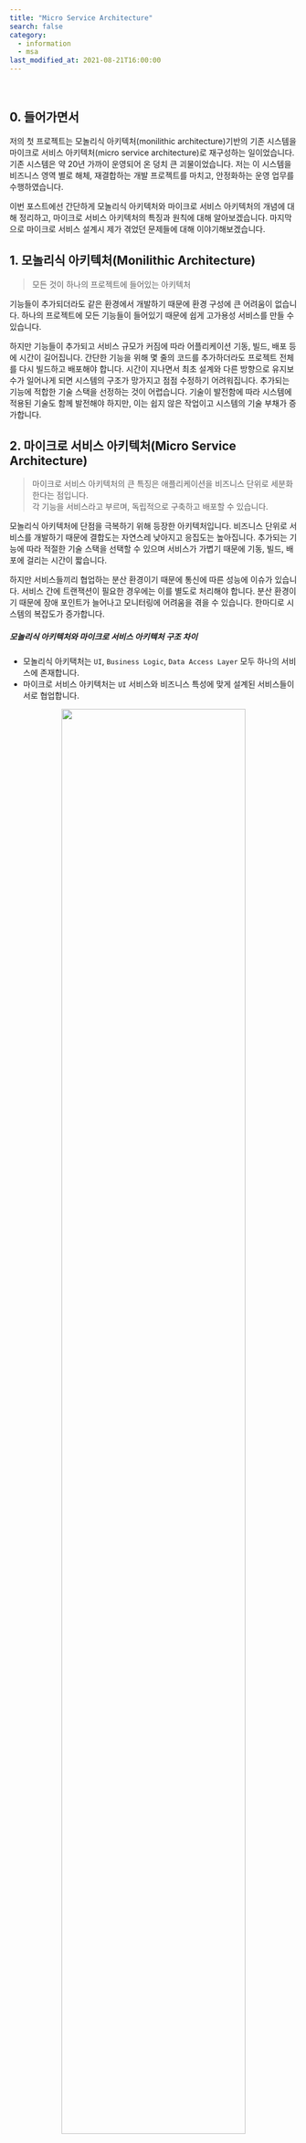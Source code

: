 ```yaml
---
title: "Micro Service Architecture"
search: false
category:
  - information
  - msa
last_modified_at: 2021-08-21T16:00:00
---
```


<br>

## 0. 들어가면서

저의 첫 프로젝트는 모놀리식 아키텍처(monilithic architecture)기반의 기존 시스템을 마이크로 서비스 아키텍처(micro service architecture)로 재구성하는 일이었습니다. 
기존 시스템은 약 20년 가까이 운영되어 온 덩치 큰 괴물이었습니다. 
저는 이 시스템을 비즈니스 영역 별로 해체, 재결합하는 개발 프로젝트를 마치고, 안정화하는 운영 업무를 수행하였습니다. 

이번 포스트에선 간단하게 모놀리식 아키텍처와 마이크로 서비스 아키텍처의 개념에 대해 정리하고, 마이크로 서비스 아키텍처의 특징과 원칙에 대해 알아보겠습니다. 
마지막으로 마이크로 서비스 설계시 제가 겪었던 문제들에 대해 이야기해보겠습니다. 

## 1. 모놀리식 아키텍처(Monilithic Architecture)

> 모든 것이 하나의 프로젝트에 들어있는 아키텍처

기능들이 추가되더라도 같은 환경에서 개발하기 때문에 환경 구성에 큰 어려움이 없습니다. 
하나의 프로젝트에 모든 기능들이 들어있기 때문에 쉽게 고가용성 서비스를 만들 수 있습니다. 

하지만 기능들이 추가되고 서비스 규모가 커짐에 따라 어플리케이션 기동, 빌드, 배포 등에 시간이 길어집니다. 
간단한 기능을 위해 몇 줄의 코드를 추가하더라도 프로젝트 전체를 다시 빌드하고 배포해야 합니다. 
시간이 지나면서 최초 설계와 다른 방향으로 유지보수가 일어나게 되면 시스템의 구조가 망가지고 점점 수정하기 어려워집니다. 
추가되는 기능에 적합한 기술 스택을 선정하는 것이 어렵습니다. 
기술이 발전함에 따라 시스템에 적용된 기술도 함께 발전해야 하지만, 이는 쉽지 않은 작업이고 시스템의 기술 부채가 증가합니다. 

## 2. 마이크로 서비스 아키텍처(Micro Service Architecture)

> 마이크로 서비스 아키텍처의 큰 특징은 애플리케이션을 비즈니스 단위로 세분화한다는 점입니다.<br>
> 각 기능을 서비스라고 부르며, 독립적으로 구축하고 배포할 수 있습니다.

모놀리식 아키텍처에 단점을 극복하기 위해 등장한 아키텍처입니다. 
비즈니스 단위로 서비스를 개발하기 때문에 결합도는 자연스레 낮아지고 응집도는 높아집니다. 
추가되는 기능에 따라 적절한 기술 스택을 선택할 수 있으며 서비스가 가볍기 때문에 기동, 빌드, 배포에 걸리는 시간이 짧습니다. 

하지만 서비스들끼리 협업하는 분산 환경이기 때문에 통신에 따른 성능에 이슈가 있습니다. 
서비스 간에 트랜잭션이 필요한 경우에는 이를 별도로 처리해야 합니다. 
분산 환경이기 때문에 장애 포인트가 늘어나고 모니터링에 어려움을 겪을 수 있습니다. 
한마디로 시스템의 복잡도가 증가합니다. 

##### 모놀리식 아키텍처와 마이크로 서비스 아키텍처 구조 차이

* 모놀리식 아키택처는 `UI`, `Business Logic`, `Data Access Layer` 모두 하나의 서비스에 존재합니다.
* 마이크로 서비스 아키텍처는 `UI` 서비스와 비즈니스 특성에 맞게 설계된 서비스들이 서로 협업합니다.

<p align="center">
    <img src="/images/microservice-architecture-1.JPG" width="80%" class="image__border"/>
</p>
<center>https://www.redhat.com/ko/topics/microservices/what-are-microservices</center><br>

## 3. Micro Service Architecture 특징

### 3.1. 단일 목적 수행 (Single Purpose)

> **Do one thing, and do it well.**

마이크로 서비스는 단일 역량을 담당합니다. 
서비스 하나에 책임도 하나입니다. 
이는 비즈니스와 관련될 수도 있고 제 3자(third party)와의 연계 같은 공유 기술 역량일 수도 있습니다. 
이런 특징은 마이크로 서비스의 높은 응집도(high cohesion)로 이어집니다.

### 3.2. 느슨한 결합 (Loose Coupling)

마이크로 서비스는 각자 자신의 데이터 저장소에 대한 오너십을 가집니다. 
이는 서비스 결합력을 줄여주는데, 다른 서비스는 자신이 소유하지 않은 데이터에 접근할 때 데이터를 소유한 서비스가 제공한 인터페이스를 통해서만 접근이 가능합니다.

### 3.3. 높은 응집도 (High Cohesion)

마이크로 서비스는 단일 비즈니스를 수행하기 때문에 서비스의 기능들은 자연스럽게 높은 응집도를 가지게 됩니다. 
각 서비스는 모든 관련된 행위와 데이터를 캡슐화하여 관리합니다. 
새로운 기능을 구축해야하는 경우 모든 변경사항이 하나의 단일 서비스에서만 수정되도록 해야합니다. 

<p align="center">
    <img src="/images/microservice-architecture-2.JPG" width="80%" class="image__border">
</p>
<center>https://medium.com/dtevangelist/microservice-at-medium-58214fd055b7</center><br>

## 4. Micro Service Architecture 핵심 원칙

### 4.1. 자율성 (Autonomy)

* 각 서비스는 다른 서비스와 독립적으로 변경되고 운영됩니다.
* 자율성을 확실히 하기 위해 느슨한 결합이 필요합니다.
* 독립적으로 배포가 가능해야합니다.

### 4.2. 회복성 (Resilience)

* 마이크로 서비스는 자연스러운 메커니즘을 통해 장애를 격리시킵니다.
* 독립적으로 배포하므로 어플리케이션 또는 인프라 장애는 시스템 일부에만 영향을 미칩니다.
* 어플리케이션을 여러 서비스로 분리하여 장애를 격리시킬 수 있지만 장애 지점이 늘어나게 됩니다.
* 장애가 발생할 때 확산을 막으려면 발생한 일을 처리해야합니다.
* 가능한 부분은 비동기 처리를 합니다.
* 적절한 회로 차단기(circuit breaker)와 타임아웃(timeout)을 사용하도록 설계해야 합니다.

### 4.3. 투명성 (Transparency)

* MSA는 여러 서비스가 협업하기 때문에 시스템 어느 지점에서나 투명하고 관찰 가능해야 문제를 관찰하고 진단할 수 있습니다.
* 이를 위한 비즈니스, 운영, 인프라스트럭처 메트릭(infrastructure metrics), 로그, 요청 추적 등을 생성해야합니다.

### 4.4. 자동화 (Automation)

* MSA는 단일 어플리케이션을 개발하는 것보다 복잡한 아키텍처 구조를 가집니다.
* 자동화된 `CI/CD`를 통해 배포와 운영을 안정적으로 수행해야 합니다.

## 5. Micro Service Architecture 설계시 겪은 문제점

기본 설계 시점에 현재 시스템을 업무 단위로 나누는 작업을 수행하였습니다. 
저는 비즈니스 도메인에 대해 모르는 부분이 많았기 때문에 이론상으로 어려울 것이 없어 보였습니다. 
하지만 기존 시스템을 비즈니스 영억별로 분할할 때마다 눈에는 보이지 않던 걸림돌들이 저희 팀의 발목을 잡았습니다. 
최초 마이크로 서비스 설계시 도메인 전문가의 부재로 인해 잘못된 방향으로 시스템이 분할되었기 때문입니다. 
도메인 전문가의 중요성을 이때 깨닫게 되었습니다. 
 
잘못된 설계는 아래와 같은 문제점들을 저희 팀에게 안겨주었습니다. 

### 5.1. 업무 영역(domain context boundary)은 어떻게 나워야 하나?

DDD(Domain Driven Design)을 통해 큰 업무를 독립적인 단위로 나누는 작업을 진행했습니다. 
**이 작업은 현장 근무자 입장에서 업무적인 독립성을 기준으로 업무를 분할하여 서비스로 도출해내는 일입니다.** 
하지만 잘못된 설계로 인해 기존 시스템의 모듈 단위로 서비스가 분할되면서 특정 모듈의 기능을 API 요청을 통해 제공받는 구조가 되었습니다. 
이런 설계는 `단일 목적 수행`이라는 특징은 만족하였지만 특정 서비스로 API 요청이 과도하게 집중되어 전체 시스템의 성능이 떨어졌습니다. 
또한 동기식 요청 방식은 서비스의 결합력을 높이는 행위이기 때문에 마이크로 서비스 아키텍처의 장점을 살리지 못한 결과를 가져다 주었습니다. 

### 5.2. Transaction rollback은 어디까지 되어야 하나?

서비스별로 소유권을 가지는 테이블들이 생기면서 분산 환경에서의 트랜잭션 관리가 필요하게 되면서 다음과 같은 고려사항들이 생기기 시작했습니다. 

* 특정 서비스의 트랜잭션 실패는 이전 서비스들 중 어느 서비스까지 rollback 되어야 하는가?
* 서비스 별 다수의 인스턴스들 중 어떤 인스턴스가 해당 트랜잭션을 수행했는가?

마이크로 서비스의 설계가 잘 이루어졌다면 특정 서비스가 한 일은 다른 서비스의 업무와 독립적일테니 서비스들간의 transaction rollback에 대한 고민은 적었어야 한다고 생각합니다.

### 5.3. 모든 비즈니스에서 동시에 사용되는 테이블은 어떻게 관리할 것인가?

서비스별로 테이블 소유권을 가지지만 특정 몇 개의 테이블들은 모든 서비스에서 필요하였습니다. 
시스템 모듈 단위로 마이크로 서비스를 설계하다 보니 서비스마다 공통으로 사용하는 테이블이 생기게 된 것입니다. 
이를 관리하기 위한 별도의 공유 서비스를 설계하였습니다. 
하지만 서비스 부하와 트랜잭션 관리의 어려움이 추가되었습니다.

### 5.4. 문제 해결

문제가 되는 서비스들을 하나씩 묶어나갔습니다. 
**트랜잭션 관리의 용이성, 비즈니스적 독립성 등을 고려하면서 서비스들을 합쳐 나갔으며, 48개 정도의 마이크로 서비스들을 8개의 서비스로 통합하였습니다.** 
서비스들이 합쳐지면서 저희 팀의 서비스는 `마이크로`라고 부르기에는 다소 규모가 있는 모습이 되었습니다.

## CLOSING

마이크로 서비스 아키텍처의 성공적인 설계를 위한 핵심은 비즈니스 도메인에 대한 전문성이라고 생각됩니다. 
비즈니스 도메인의 업무 영억을 의미있게 분할하는 일을 통해 독립적이고 자율성있는 마이크로 서비스를 도출해낼 수 있습니다. 
**마이크로 서비스 아키텍처가 모든 비즈니스에 적합하진 않겠지만 비즈니스 도메인에 대한 높은 이해도가 아키텍처 설계의 승패를 가른다는 것을 경험하였습니다.**

#### REFERENCE

* <https://alwayspr.tistory.com/19>
* <https://alwayspr.tistory.com/20>
* <https://12bme.tistory.com/517>
* <https://medium.com/dtevangelist/microservice-at-medium-58214fd055b7>
* <https://www.redhat.com/ko/topics/microservices/what-are-microservices>
* [(마이크로 서비스 vs 모놀리식 아키텍처) MicroService vs Monolithic Architecture 간단 소개 및 주관적 의견][msa-blog-link]

#### RECOMMEND NEXT POSTS

* [Micro Service Architecture 장점과 단점][msa-pros-and-cons-link]
* [MSA API Gateway][msa-api-gateway-link]
* [Micro Service Architecture 배포 전략][msa-release-link]
* [분산 트랜잭션(Distributed transaction)][distributed-transaction-link]

[msa-blog-link]: https://lion-king.tistory.com/entry/%EB%A7%88%EC%9D%B4%ED%81%AC%EB%A1%9C-%EC%84%9C%EB%B9%84%EC%8A%A4-vs-%EB%AA%A8%EB%86%80%EB%A6%AC%EC%8B%9D-%EC%95%84%ED%82%A4%ED%85%8D%EC%B2%98-MicroService-vs-Monolithic-Architecture-%EA%B0%84%EB%8B%A8-%EC%86%8C%EA%B0%9C-%EB%B0%8F-%EC%A3%BC%EA%B4%80%EC%A0%81-%EC%9D%98%EA%B2%AC

[msa-pros-and-cons-link]: https://junhyunny.github.io/msa/msa-pros-and-cons/
[msa-api-gateway-link]: https://junhyunny.github.io/msa/msa-api-gateway/
[msa-release-link]: https://junhyunny.github.io/msa/msa-release/
[distributed-transaction-link]: https://junhyunny.github.io/msa/design-pattern/distributed-transaction/